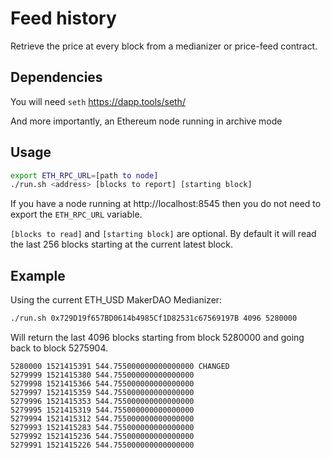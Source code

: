 # Feed history

Retrieve the price at every block from a medianizer or price-feed contract.

## Dependencies

You will need `seth` https://dapp.tools/seth/

And more importantly, an Ethereum node running in archive mode

## Usage

```bash
export ETH_RPC_URL=[path to node]
./run.sh <address> [blocks to report] [starting block]
```

If you have a node running at http://localhost:8545 then you do not need to export the `ETH_RPC_URL` variable.

`[blocks to read]` and `[starting block]` are optional. By default it will read the last 256 blocks starting at the current latest block.

## Example

Using the current ETH_USD MakerDAO Medianizer:

```bash
./run.sh 0x729D19f657BD0614b4985Cf1D82531c67569197B 4096 5280000
```

Will return the last 4096 blocks starting from block 5280000 and going back to block 5275904. 

```
5280000 1521415391 544.755000000000000000 CHANGED
5279999 1521415380 544.755000000000000000 
5279998 1521415366 544.755000000000000000 
5279997 1521415359 544.755000000000000000 
5279996 1521415353 544.755000000000000000 
5279995 1521415319 544.755000000000000000 
5279994 1521415312 544.755000000000000000 
5279993 1521415283 544.755000000000000000 
5279992 1521415236 544.755000000000000000 
5279991 1521415226 544.755000000000000000
```